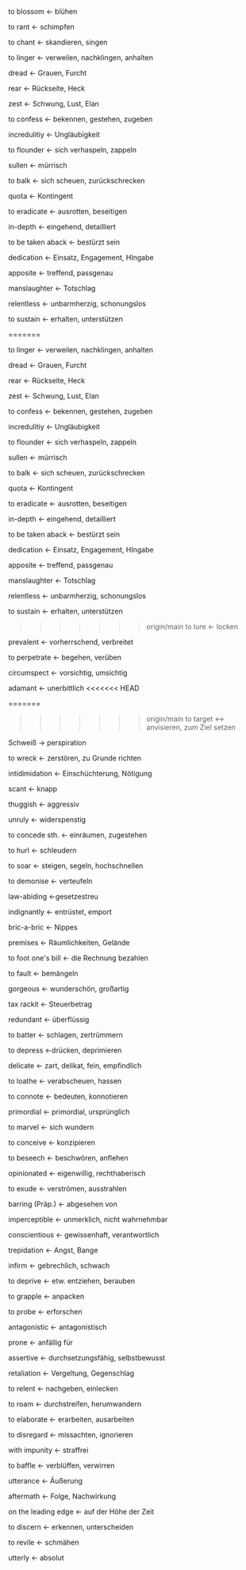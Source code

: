 
 to blossom <- blühen

 to rant <- schimpfen

 to chant <- skandieren, singen




<!--SR:!2024-09-21,3,230-->
 to linger <- verweilen, nachklingen, anhalten


<!--SR:!2024-09-20,2,210-->
 dread <- Grauen, Furcht

 rear <- Rückseite, Heck


<!--SR:!2024-09-20,2,210-->
 zest <- Schwung, Lust, Elan

<!--SR:!2024-09-20,2,230-->
 to confess <- bekennen, gestehen, zugeben

 incredulitiy <- Ungläubigkeit

<!--SR:!2024-09-20,2,230-->
 to flounder <- sich verhaspeln, zappeln

<!--SR:!2024-09-19,2,230-->
 sullen <- mürrisch
 
<!--SR:!2024-09-20,2,230-->
 to balk <- sich scheuen, zurückschrecken

<!--SR:!2024-09-20,2,230-->
 quota <- Kontingent

<!--SR:!2024-09-20,2,230-->
 to eradicate <- ausrotten, beseitigen

 in-depth <- eingehend, detailliert


<!--SR:!2024-09-20,2,230-->
 to be taken aback <- bestürzt sein


<!--SR:!2024-09-20,2,210-->
 dedication <- Einsatz, Engagement, HIngabe

<!--SR:!2024-09-20,2,230-->
 apposite <- treffend, passgenau

 manslaughter <- Totschlag


<!--SR:!2024-09-25,7,250-->
 relentless <- unbarmherzig, schonungslos


<!--SR:!2024-09-20,2,230-->
 to sustain <- erhalten, unterstützen


<!--SR:!2024-09-24,6,250-->
=======

<!--SR:!2024-09-20,2,210-->

 to linger <- verweilen, nachklingen, anhalten

<!--SR:!2024-09-20,2,210-->

 dread <- Grauen, Furcht

 rear <- Rückseite, Heck

<!--SR:!2024-09-20,2,210-->

 zest <- Schwung, Lust, Elan

<!--SR:!2024-09-20,2,230-->

 to confess <- bekennen, gestehen, zugeben

 incredulitiy <- Ungläubigkeit

<!--SR:!2024-09-20,2,230-->

 to flounder <- sich verhaspeln, zappeln
<!--SR:!2024-09-19,2,230-->

 sullen <- mürrisch

<!--SR:!2024-09-20,2,230-->
 
 to balk <- sich scheuen, zurückschrecken

<!--SR:!2024-09-20,2,230-->

 quota <- Kontingent

<!--SR:!2024-09-20,2,230-->

 to eradicate <- ausrotten, beseitigen

 in-depth <- eingehend, detailliert

<!--SR:!2024-09-20,2,230-->

 to be taken aback <- bestürzt sein
<!--SR:!2024-09-18,1,210-->

 dedication <- Einsatz, Engagement, HIngabe

<!--SR:!2024-09-20,2,230-->

 apposite <- treffend, passgenau

 manslaughter <- Totschlag

<!--SR:!2024-09-25,7,250-->

 relentless <- unbarmherzig, schonungslos
<!--SR:!2024-09-14,1,230-->

 to sustain <- erhalten, unterstützen
<!--SR:!2024-09-16,3,250-->

>>>>>>> origin/main
 to lure <- locken

 prevalent <- vorherrschend, verbreitet

 to perpetrate <- begehen, verüben

 circumspect <- vorsichtig, umsichtig

 adamant <- unerbittlich
<<<<<<< HEAD


<!--SR:!2024-09-20,2,230-->
=======
<!--SR:!2024-09-14,1,230-->

>>>>>>> origin/main
 to target <-> anvisieren, zum Ziel setzen
<!--SR:!2000-01-01,1,250!2024-09-25,7,250-->


Schweiß -> perspiration
<!--SR:!2024-09-20,2,230-->

to wreck <- zerstören, zu Grunde richten

intidimidation <- Einschüchterung, Nötigung

scant <- knapp

thuggish <- aggressiv

unruly <- widerspenstig

to concede sth. <- einräumen, zugestehen

to hurl <- schleudern

to soar <- steigen, segeln, hochschnellen

to demonise <- verteufeln

law-abiding <-gesetzestreu

indignantly <- entrüstet, emport

bric-a-bric <- Nippes

premises <- Räumlichkeiten, Gelände

to foot one's bill <- die Rechnung bezahlen

to fault <- bemängeln

gorgeous <- wunderschön, großartig

tax rackit <- Steuerbetrag

redundant <- überflüssig

to batter <- schlagen, zertrümmern

to depress <-drücken, deprimieren

delicate <- zart, delikat, fein, empfindlich

to loathe <- verabscheuen, hassen

to connote <- bedeuten, konnotieren

primordial <- primordial, ursprünglich

to marvel <- sich wundern

to conceive <- konzipieren

to beseech <- beschwören, anflehen

opinionated <- eigenwillig, rechthaberisch

to exude <- verströmen, ausstrahlen

barring (Präp.) <- abgesehen von

imperceptible <- unmerklich, nicht wahrnehmbar

conscientious <- gewissenhaft, verantwortlich

trepidation <- Angst, Bange

infirm <- gebrechlich, schwach

to deprive <- etw. entziehen, berauben

to grapple <- anpacken

to probe <- erforschen

antagonistic <- antagonistisch

prone <- anfällig für

assertive <- durchsetzungsfähig, selbstbewusst

retaliation <- Vergeltung, Gegenschlag

to relent <- nachgeben, einlecken

to roam <- durchstreifen, herumwandern

to elaborate <- erarbeiten, ausarbeiten

to disregard <- missachten, ignorieren

with impunity <- straffrei

to baffle <- verblüffen, verwirren

utterance <- Äußerung

aftermath <- Folge, Nachwirkung

on the leading edge <- auf der Höhe der Zeit

to discern <- erkennen, unterscheiden

to revile <- schmähen

utterly <- absolut
